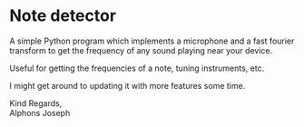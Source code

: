 # Note detector
A simple Python program which implements a microphone and a fast fourier transform to get the frequency of any sound playing near your device.

Useful for getting the frequencies of a note, tuning instruments, etc.

I might get around to updating it with more features some time.

Kind Regards,<br>Alphons Joseph
